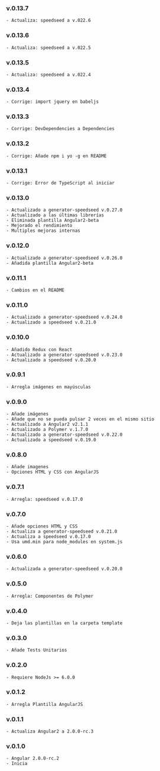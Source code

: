 ### v.0.13.7
    - Actualiza: speedseed a v.022.6

### v.0.13.6
    - Actualiza: speedseed a v.022.5

### v.0.13.5
    - Actualiza: speedseed a v.022.4

### v.0.13.4
    - Corrige: import jquery en babeljs

### v.0.13.3
    - Corrige: DevDependencies a Dependencies
    
### v.0.13.2
    - Corrige: Añade npm i yo -g en README

### v.0.13.1
    - Corrige: Error de TypeScript al iniciar

### v.0.13.0
    - Actualizado a generator-speedseed v.0.27.0
    - Actualizado a las últimas librerías
    - Eliminada plantilla Angular2-beta
    - Mejorado el rendimiento
    - Multiples mejoras internas
    
### v.0.12.0
    - Actualizado a generator-speedseed v.0.26.0
    - Añadida plantilla Angular2-beta

### v.0.11.1
    - Cambios en el README

### v.0.11.0
    - Actualizado a generator-speedseed v.0.24.0
    - Actualizado a speedseed v.0.21.0

### v.0.10.0
    - Añadido Redux con React
    - Actualizado a generator-speedseed v.0.23.0
    - Actualizado a speedseed v.0.20.0

### v.0.9.1
    - Arregla imágenes en mayúsculas

### v.0.9.0
    - Añade imágenes
    - Añade que no se pueda pulsar 2 veces en el mismo sitio
    - Actualizado a Angular2 v2.1.1
    - Actualizado a Polymer v.1.7.0
    - Actualizado a generator-speedseed v.0.22.0
    - Actualizado a speedseed v.0.19.0

### v.0.8.0
    - Añade imagenes
    - Opciones HTML y CSS con AngularJS

### v.0.7.1
    - Arregla: speedseed v.0.17.0

### v.0.7.0
    - Añade opciones HTML y CSS
    - Actualiza a generator-speedseed v.0.21.0
    - Actualiza a speedseed v.0.17.0
    - Usa umd.min para node_modules en system.js

### v.0.6.0
    - Actualizada a generator-speedseed v.0.20.0

### v.0.5.0
    - Arregla: Componentes de Polymer

### v.0.4.0
    - Deja las plantillas en la carpeta template

### v.0.3.0
    - Añade Tests Unitarios

### v.0.2.0
    - Requiere NodeJs >= 6.0.0

### v.0.1.2
    - Arregla Plantilla AngularJS

### v.0.1.1
    - Actualiza Angular2 a 2.0.0-rc.3 

### v.0.1.0
    - Angular 2.0.0-rc.2
    - Inicia
